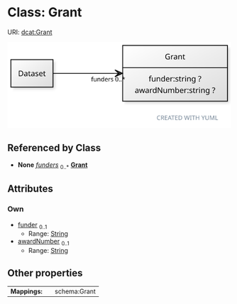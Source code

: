 
# Class: Grant



URI: [dcat:Grant](http://www.w3.org/ns/dcat#Grant)


[![img](images/Grant.svg)](images/Grant.svg)

## Referenced by Class

 *  **None** *[funders](funders.md)*  <sub>0..\*</sub>  **[Grant](Grant.md)**

## Attributes


### Own

 * [funder](funder.md)  <sub>0..1</sub>
     * Range: [String](types/String.md)
 * [awardNumber](awardNumber.md)  <sub>0..1</sub>
     * Range: [String](types/String.md)

## Other properties

|  |  |  |
| --- | --- | --- |
| **Mappings:** | | schema:Grant |